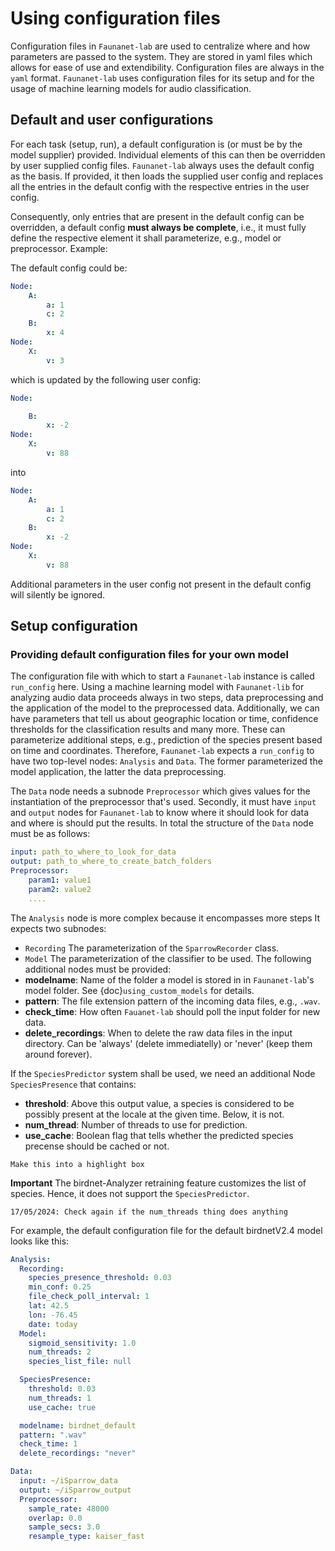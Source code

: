# Using configuration files
Configuration files in `Faunanet-lab` are used to centralize where and how parameters are passed 
to the system. They are stored in yaml files which allows for ease of use and extendibility.
Configuration files are always in the `yaml` format. `Faunanet-lab` uses configuration files for its setup and for the usage of machine learning models for audio classification. 

## Default and user configurations
For each task (setup, run), a default configuration is (or must be by the model supplier) provided. Individual elements of this can then be overridden by user supplied config files. `Faunanet-lab` always uses the default config as the basis. If provided, it then loads the supplied user config and replaces all the entries in the default config with the respective entries in the user config.

Consequently, only entries that are present in the default config can be overridden, a default config **must always be complete**, i.e., it must fully define the respective element it shall parameterize, e.g., model or preprocessor. Example: 

The default config could be: 
```yaml
Node: 
    A: 
        a: 1
        c: 2 
    B: 
        x: 4
Node: 
    X: 
        v: 3
``` 
which is updated by the following user config: 
```yaml
Node: 

    B: 
        x: -2
Node: 
    X: 
        v: 88
```
into
```yaml
Node: 
    A: 
        a: 1
        c: 2 
    B: 
        x: -2
Node: 
    X: 
        v: 88
``` 
Additional parameters in the user config not present in the default config will silently be ignored.

## Setup configuration

### Providing default configuration files for your own model
The configuration file with which to start a `Faunanet-lab` instance is called `run_config` here.
Using a machine learning model with `Faunanet-lib` for analyzing audio data proceeds always in two steps, data preprocessing and the application of the model to the preprocessed data. Additionally, 
we can have parameters that tell us about geographic location or time, confidence thresholds for the classification results and many more. These can parameterize additional steps, e.g., prediction of the species present based on time and coordinates. 
Therefore, `Faunanet-lab` expects a `run_config` to have two top-level nodes: `Analysis` and `Data`. The former parameterized the model application, the latter the data preprocessing. 

The `Data` node needs a subnode `Preprocessor` which gives values for the instantiation of the preprocessor that's used. Secondly, it must have `input` and `output` nodes for `Faunanet-lab` to know where it should look for data and where is should put the results. In total the structure of the `Data` node must be as follows: 

```yaml 
input: path_to_where_to_look_for_data
output: path_to_where_to_create_batch_folders
Preprocessor: 
    param1: value1 
    param2: value2
    ....
``` 

The `Analysis` node is more complex because it encompasses more steps It expects two subnodes: 
- `Recording` The parameterization of the `SparrowRecorder` class. 
- `Model` The parameterization of the classifier to be used. 
The following additional nodes must be provided: 
- **modelname**: Name of the folder a model is stored in in `Faunanet-lab`'s model folder. See {doc}`using_custom_models` for details. 
- **pattern**: The file extension pattern of the incoming data files, e.g., `.wav`.
- **check_time**: How often `Fauanet-lab` should poll the input folder for new data.
- **delete_recordings**: When to delete the raw data files in the input directory. Can be 'always' (delete immediatelly) or 'never' (keep them around forever).

If the `SpeciesPredictor` system shall be used, we need an additional Node `SpeciesPresence` that contains: 
- **threshold**: Above this output value, a species is considered to be possibly present at the locale at the given time. Below, it is not.
- **num_thread**: Number of threads to use for prediction. 
- **use_cache**: Boolean flag that tells whether the predicted species precense should be cached or not.
  
```{todo}
Make this into a highlight box 
```
**Important** The birdnet-Analyzer retraining feature customizes the list of species. Hence, it does not support the `SpeciesPredictor`. 

```{todo}
17/05/2024: Check again if the num_threads thing does anything
```

For example, the default configuration file for the default birdnetV2.4 model looks like this: 
```yaml 
Analysis: 
  Recording:
    species_presence_threshold: 0.03
    min_conf: 0.25
    file_check_poll_interval: 1
    lat: 42.5
    lon: -76.45
    date: today
  Model:
    sigmoid_sensitivity: 1.0
    num_threads: 2
    species_list_file: null

  SpeciesPresence: 
    threshold: 0.03
    num_threads: 1
    use_cache: true

  modelname: birdnet_default
  pattern: ".wav"
  check_time: 1
  delete_recordings: "never"

Data: 
  input: ~/iSparrow_data
  output: ~/iSparrow_output
  Preprocessor:
    sample_rate: 48000
    overlap: 0.0
    sample_secs: 3.0
    resample_type: kaiser_fast
```